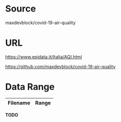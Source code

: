 # Source
maxdevblock/covid-19-air-quality

# URL
https://www.epidata.it/Italia/AQI.html

https://github.com/maxdevblock/covid-19-air-quality

# Data Range
| Filename | Range |
| ----------- | ----------- |
**TODO**

